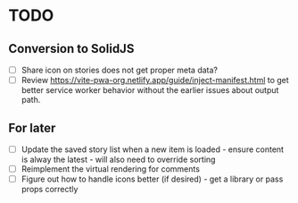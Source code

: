 # TODO

## Conversion to SolidJS

- [ ] Share icon on stories does not get proper meta data?
- [ ] Review <https://vite-pwa-org.netlify.app/guide/inject-manifest.html> to get better service worker behavior without the earlier issues about output path.

## For later

- [ ] Update the saved story list when a new item is loaded - ensure content is alway the latest - will also need to override sorting
- [ ] Reimplement the virtual rendering for comments
- [ ] Figure out how to handle icons better (if desired) - get a library or pass props correctly
